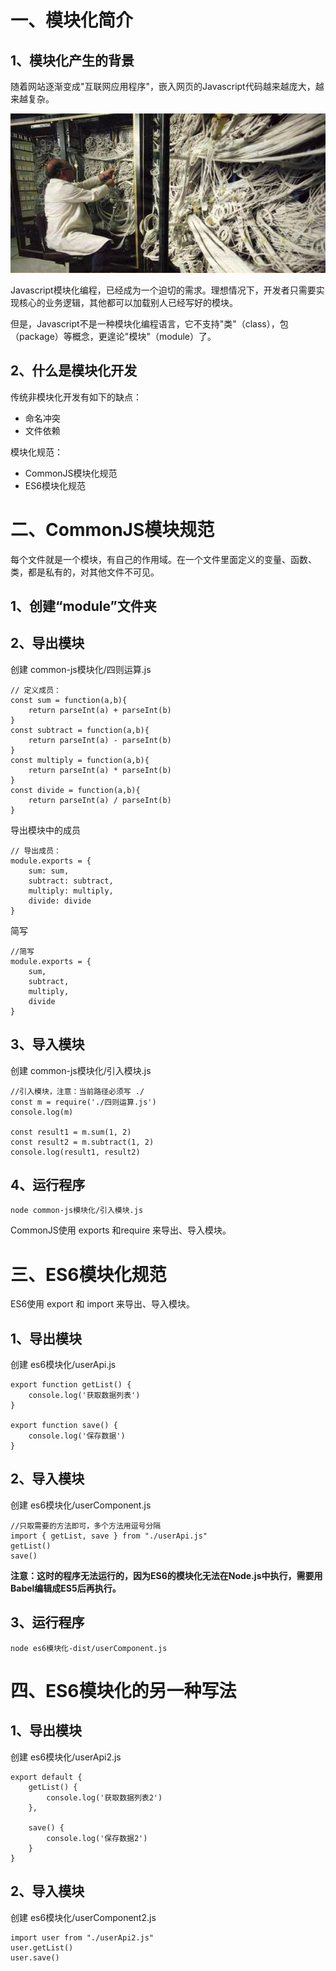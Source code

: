 # 一、模块化简介

## 1、模块化产生的背景

随着网站逐渐变成"互联网应用程序"，嵌入网页的Javascript代码越来越庞大，越来越复杂。

![img](./assets/0.13904569888218687.png)

Javascript模块化编程，已经成为一个迫切的需求。理想情况下，开发者只需要实现核心的业务逻辑，其他都可以加载别人已经写好的模块。

但是，Javascript不是一种模块化编程语言，它不支持"类"（class），包（package）等概念，更遑论"模块"（module）了。

## 2、什么是模块化开发

传统非模块化开发有如下的缺点：

- 命名冲突
- 文件依赖

模块化规范：

- CommonJS模块化规范
- ES6模块化规范

# **二、CommonJS模块规范**

每个文件就是一个模块，有自己的作用域。在一个文件里面定义的变量、函数、类，都是私有的，对其他文件不可见。

## 1、创建“module”文件夹

## 2、导出模块

创建 common-js模块化/四则运算.js

```
// 定义成员：
const sum = function(a,b){
    return parseInt(a) + parseInt(b)
}
const subtract = function(a,b){
    return parseInt(a) - parseInt(b)
}
const multiply = function(a,b){
    return parseInt(a) * parseInt(b)
}
const divide = function(a,b){
    return parseInt(a) / parseInt(b)
}
```

导出模块中的成员

```
// 导出成员：
module.exports = {
    sum: sum,
    subtract: subtract,
    multiply: multiply,
    divide: divide
}
```

简写

```
//简写
module.exports = {
    sum,
    subtract,
    multiply,
    divide
}
```

## **3、导入模块**

创建 common-js模块化/引入模块.js

```
//引入模块，注意：当前路径必须写 ./
const m = require('./四则运算.js')
console.log(m)

const result1 = m.sum(1, 2)
const result2 = m.subtract(1, 2)
console.log(result1, result2)
```

## 4、运行程序

```
node common-js模块化/引入模块.js
```

CommonJS使用 exports 和require 来导出、导入模块。

# 三、ES6模块化规范

ES6使用 export 和 import 来导出、导入模块。

## **1、导出模块**

创建 es6模块化/userApi.js

```
export function getList() {
    console.log('获取数据列表')
}

export function save() {
    console.log('保存数据')
}
```

## **2、导入模块**

创建 es6模块化/userComponent.js

```
//只取需要的方法即可，多个方法用逗号分隔
import { getList, save } from "./userApi.js"
getList()
save()
```

**注意：这时的程序无法运行的，因为ES6的模块化无法在Node.js中执行，需要用Babel编辑成ES5后再执行。**

## 3、运行程序

```
node es6模块化-dist/userComponent.js
```

# **四、ES6模块化的另一种写法**

## **1、导出模块**

创建 es6模块化/userApi2.js

```
export default {
    getList() {
        console.log('获取数据列表2')
    },

    save() {
        console.log('保存数据2')
    }
}
```

## **2、导入模块**

创建 es6模块化/userComponent2.js

```
import user from "./userApi2.js"
user.getList()
user.save()
```
